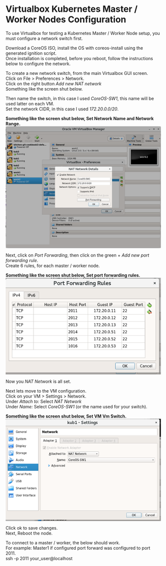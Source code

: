 <h1>Virtualbox Kubernetes Master / Worker Nodes Configuration</h1>

<p>To use Virtualbox for testing a Kubernetes Master / Worker Node setup, you must configure a network switch first.</p>

<p>Download a CoreOS ISO, install the OS with coreos-install using the generated ignition script.
<br>Once installation is completed, before you reboot, follow the instructions below to configure the network.</p>

<p>To create a new network switch, from the main Virtualbox GUI screen.
<br>Click on File > Preferences >  Network.
<br>Click on the right button <i>Add  new NAT network</i>
<br>Something like the screen shut below.</p>

<p>Then name the switch, in this case I used <i>CoreOS-SW1</i>, this name will be used latter on each VM.
<br>Set the network CIDR, in this case I used <i>172.20.0.0/20</i>.</p>

<p><b>Something like the screen shut below, Set Network Name and Network Range.</b>
<br><img src="vbox-setup1.png" alt="VBox Part1" align="middle" height="50%"></p>

<p>Next, click on <i>Port Forwarding</i>, then click on the green + <i>Add new port forwarding rule</i>.
<br>Create 6 rules, for each master / worker node.</p>
<p><b>Something like the screen shut below, Set port forwarding rules.</b> 
<br><img src="vbox-setup2.png" alt="VBox Part2" align="middle" height="50%"></p> 

<p>Now you <i>NAT Network</i> is all set.</p>

<p>Next lets move to the VM configuration.
<br>Click on your VM > Settings > Network.
<br>Under <i>Attach to:</i> Select <i>NAT Network</i>
<br>Under <i>Name:</i> Select <i>CoreOS-SW1</i> (or the name used for your switch).</p>
<p><b>Something like the screen shut below, Set VM Vm Switch.</b> 
<br><img src="vbox-setup3.png" alt="VBox Part3" align="middle" height="50%"></p>
<p>Click ok to save changes.
<br>Next, Reboot the node.
<p>To connect to a master / worker, the below should work.
<br>For example: Master1 if configured port forward was configured to port 2011.
<br>ssh -p 2011 your_user@localhost</p>
